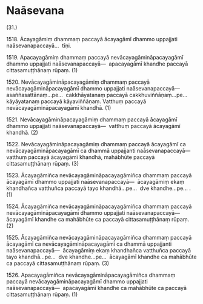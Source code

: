 

# Naāsevana






(31.)

1518\. Ācayagāmiṃ dhammaṃ paccayā ācayagāmī dhammo uppajjati naāsevanapaccayā…  tīṇi.

1519\. Apacayagāmiṃ dhammaṃ paccayā nevācayagāmināpacayagāmī dhammo uppajjati naāsevanapaccayā—  apacayagāmī khandhe paccayā cittasamuṭṭhānaṃ rūpaṃ. (1)

1520\. Nevācayagāmināpacayagāmiṃ dhammaṃ paccayā nevācayagāmināpacayagāmī dhammo uppajjati naāsevanapaccayā—  asaññasattānaṃ…pe…  cakkhāyatanaṃ paccayā cakkhuviññāṇaṃ…pe…  kāyāyatanaṃ paccayā kāyaviññāṇaṃ. Vatthuṃ paccayā nevācayagāmināpacayagāmī khandhā. (1)

1521\. Nevācayagāmināpacayagāmiṃ dhammaṃ paccayā ācayagāmī dhammo uppajjati naāsevanapaccayā—  vatthuṃ paccayā ācayagāmī khandhā. (2)

1522\. Nevācayagāmināpacayagāmiṃ dhammaṃ paccayā ācayagāmī ca nevācayagāmināpacayagāmī ca dhammā uppajjanti naāsevanapaccayā—  vatthuṃ paccayā ācayagāmī khandhā, mahābhūte paccayā cittasamuṭṭhānaṃ rūpaṃ. (3)

1523\. Ācayagāmiñca nevācayagāmināpacayagāmiñca dhammaṃ paccayā ācayagāmī dhammo uppajjati naāsevanapaccayā—  ācayagāmiṃ ekaṃ khandhañca vatthuñca paccayā tayo khandhā…pe…  dve khandhe…pe… . (1)

1524\. Ācayagāmiñca nevācayagāmināpacayagāmiñca dhammaṃ paccayā nevācayagāmināpacayagāmī dhammo uppajjati naāsevanapaccayā—  ācayagāmī khandhe ca mahābhūte ca paccayā cittasamuṭṭhānaṃ rūpaṃ. (2)

1525\. Ācayagāmiñca nevācayagāmināpacayagāmiñca dhammaṃ paccayā ācayagāmī ca nevācayagāmināpacayagāmī ca dhammā uppajjanti naāsevanapaccayā—  ācayagāmiṃ ekaṃ khandhañca vatthuñca paccayā tayo khandhā…pe…  dve khandhe…pe…  ācayagāmī khandhe ca mahābhūte ca paccayā cittasamuṭṭhānaṃ rūpaṃ. (3)

1526\. Apacayagāmiñca nevācayagāmināpacayagāmiñca dhammaṃ paccayā nevācayagāmināpacayagāmī dhammo uppajjati naāsevanapaccayā—  apacayagāmī khandhe ca mahābhūte ca paccayā cittasamuṭṭhānaṃ rūpaṃ. (1)



